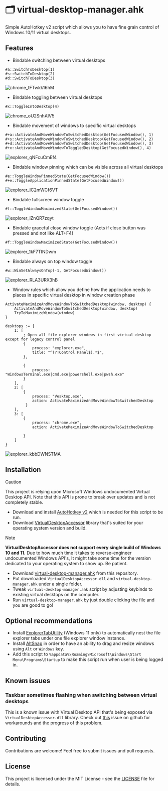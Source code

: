 # 🗂️ virtual-desktop-manager.ahk
Simple AutoHotkey v2 script which allows you to have fine grain control of Windows 10/11 virtual desktops.

## Features 
- Bindable switching between virtual desktops
```ahk
#a::SwitchToDesktop(1)
#s::SwitchToDesktop(2)
#d::SwitchToDesktop(3)
```
![chrome_tFTwkk16hM](https://github.com/user-attachments/assets/e5459704-790a-4ab2-a2bf-8e6338ed5dbb)
- Bindable toggling between virtual desktops
```ahk
#x::ToggleIntoDesktop(4)
```
![chrome_oU2SnhAIV5](https://github.com/user-attachments/assets/cfeeb3c9-ec84-4826-8e3c-4c97646bc797)

- Bindable movement of windows to specific virtual desktops
```ahk
#+a::ActivateAndMoveWindowToSwitchedDesktop(GetFocusedWindow(), 1)
#+s::ActivateAndMoveWindowToSwitchedDesktop(GetFocusedWindow(), 2)
#+d::ActivateAndMoveWindowToSwitchedDesktop(GetFocusedWindow(), 3)
#+x::ActivateAndMoveWindowToToggledDesktop(GetFocusedWindow(), 4)
```
![explorer_qNFcuCmEf4](https://github.com/user-attachments/assets/8d8d1710-6c22-4ff3-929b-890a6ea91847)

- Bindable window pinning which can be visible across all virtual desktops
```ahk
#e::ToggleWindowPinnedState(GetFocusedWindow())
#+e::ToggleApplicationPinnedState(GetFocusedWindow())
```
![explorer_IC2mWCf6VT](https://github.com/user-attachments/assets/96c8fd60-b18c-4a08-85fd-d5c32a25048c)

- Bindable fullscreen window toggle
```ahk
#f::ToggleWindowMaximizedState(GetFocusedWindow())
```
![explorer_iZnQR7zqyt](https://github.com/user-attachments/assets/067cf8ca-65d1-4b64-a6f6-acf0275c9f31)
- Bindable graceful close window toggle (Acts if close button was pressed and not like ALT+F4)
```ahk
#f::ToggleWindowMaximizedState(GetFocusedWindow())
```
![explorer_1kF7TINDwm](https://github.com/user-attachments/assets/912ab2bb-817a-4c31-b2a8-402f6739ba73)
- Bindable always on top window toggle
```ahk
#w::WinSetAlwaysOnTop(-1, GetFocusedWindow())
```
![explorer_RLA3URX3hB](https://github.com/user-attachments/assets/b3099b18-8ec5-456e-a6b1-09054851d1e0)
- Window rules which allow you define how the application needs to places in specific virtual desktop in window creation phase
```ahk
ActivateMaximizeAndMoveWindowToSwitchedDesktop(window, desktop) {
    ActivateAndMoveWindowToSwitchedDesktop(window, desktop)
    TryToMaximizeWindow(window)
}

desktops := {
    1: [
        ; Open all file explorer windows in first virtual desktop except for legacy control panel
        {
            process: "explorer.exe",
            title: "^(?!Control Panel$).*$",
        },

        {
            process: "WindowsTerminal.exe|cmd.exe|powershell.exe|pwsh.exe"
        }
    ],
    2: [
        {
            process: "Vesktop.exe",
            action: ActivateMaximizeAndMoveWindowToSwitchedDesktop
         }
    ],
    3: [
        {
            process: "chrome.exe",
            action: ActivateMaximizeAndMoveWindowToSwitchedDesktop
                
        }
    ]
}
```
![explorer_kbbDWNSTMA](https://github.com/user-attachments/assets/4f5a889b-8179-4c89-b755-ef64bb361041)

## Installation
> [!CAUTION]  
> This project is relying upon Microsoft Windows undocumented Virtual Desktop API. Note that this API is prone to break over updates and is not completely stable.

- Download and install [AutoHotkey v2](https://www.autohotkey.com/download/ahk-v2.exe) which is needed for this script to be run.
- Download [VirtualDesktopAccessor](https://github.com/Ciantic/VirtualDesktopAccessor/releases) library that's suited for your operating system version and build.
> [!NOTE]  
> **VirtualDesktopAccessor does not support every single build of Windows 10 and 11.** Due to how much time it takes to reverse-engineer undocumented Windows API's, It might take some time for the version dedicated to your operating system to show up. Be patient.
- Download [virtual-desktop-manager.ahk](https://github.com/Dovias/virtual-desktop-manager.ahk/blob/main/virtual-desktop-manager.ahk) from this repository.
- Put downloaded `VirtualDesktopAccessor.dll` and `virtual-desktop-manager.ahk` under a single folder.
- Tweak `virtual-desktop-manager.ahk` script by adjusting keybinds to existing virtual desktops on the computer.
- Run `virtual-desktop-manager.ahk` by just double clicking the file and you are good to go!

## Optional recommendations
- Install [ExplorerTabUtility](https://github.com/w4po/ExplorerTabUtility)  (Windows 11 only) to automatically nest the file explorer tabs under one file explorer window instance.
- Install [AltSnap](https://github.com/RamonUnch/AltSnap) in order to have an ability to drag and resize windows using `Alt` or `Windows` key.
- Add this script to `%appdata%\Roaming\Microsoft\Windows\Start Menu\Programs\Startup` to make this script run when user is being logged in.

## Known issues
### Taskbar sometimes flashing when switching between virtual desktops
This is a known issue with Virtual Desktop API that's being exposed via `VirtualDesktopAccessor.dll` library. Check out [this](https://github.com/Ciantic/VirtualDesktopAccessor/issues/101) issue on github for workarounds and the progress of this problem.

## Contributing
Contributions are welcome! Feel free to submit issues and pull requests.

## License
This project is licensed under the MIT License - see the [LICENSE](LICENSE) file for details.
